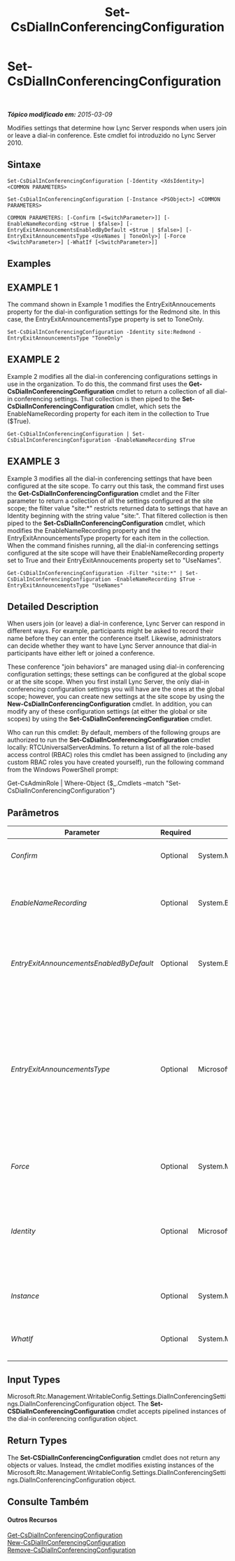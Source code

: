 ﻿---
title: Set-CsDialInConferencingConfiguration
TOCTitle: Set-CsDialInConferencingConfiguration
ms:assetid: 3300343f-c075-4b4f-aaa4-091dbf1fcd90
ms:mtpsurl: https://technet.microsoft.com/pt-br/library/Gg425825(v=OCS.15)
ms:contentKeyID: 49306316
ms.date: 05/19/2016
mtps_version: v=OCS.15
ms.translationtype: HT
---

# Set-CsDialInConferencingConfiguration

 

_**Tópico modificado em:** 2015-03-09_

Modifies settings that determine how Lync Server responds when users join or leave a dial-in conference. Este cmdlet foi introduzido no Lync Server 2010.

## Sintaxe

    Set-CsDialInConferencingConfiguration [-Identity <XdsIdentity>] <COMMON PARAMETERS>

    Set-CsDialInConferencingConfiguration [-Instance <PSObject>] <COMMON PARAMETERS>

    COMMON PARAMETERS: [-Confirm [<SwitchParameter>]] [-EnableNameRecording <$true | $false>] [-EntryExitAnnouncementsEnabledByDefault <$true | $false>] [-EntryExitAnnouncementsType <UseNames | ToneOnly>] [-Force <SwitchParameter>] [-WhatIf [<SwitchParameter>]]

## Examples

## EXAMPLE 1

The command shown in Example 1 modifies the EntryExitAnnoucements property for the dial-in configuration settings for the Redmond site. In this case, the EntryExitAnnouncementsType property is set to ToneOnly.

    Set-CsDialInConferencingConfiguration -Identity site:Redmond -EntryExitAnnouncementsType "ToneOnly"

## EXAMPLE 2

Example 2 modifies all the dial-in conferencing configurations settings in use in the organization. To do this, the command first uses the **Get-CsDialInConferencingConfiguration** cmdlet to return a collection of all dial-in conferencing settings. That collection is then piped to the **Set-CsDialInConferencingConfiguration** cmdlet, which sets the EnableNameRecording property for each item in the collection to True ($True).

    Get-CsDialInConferencingConfiguration | Set-CsDialInConferencingConfiguration -EnableNameRecording $True

## EXAMPLE 3

Example 3 modifies all the dial-in conferencing settings that have been configured at the site scope. To carry out this task, the command first uses the **Get-CsDialInConferencingConfiguration** cmdlet and the Filter parameter to return a collection of all the settings configured at the site scope; the filter value "site:\*" restricts returned data to settings that have an Identity beginning with the string value "site:". That filtered collection is then piped to the **Set-CsDialInConferencingConfiguration** cmdlet, which modifies the EnableNameRecording property and the EntryExitAnnouncementsType property for each item in the collection. When the command finishes running, all the dial-in conferencing settings configured at the site scope will have their EnableNameRecording property set to True and their EntryExitAnnoucements property set to "UseNames".

    Get-CsDialInConferencingConfiguration -Filter "site:*" | Set-CsDialInConferencingConfiguration -EnableNameRecording $True -EntryExitAnnouncementsType "UseNames"

## Detailed Description

When users join (or leave) a dial-in conference, Lync Server can respond in different ways. For example, participants might be asked to record their name before they can enter the conference itself. Likewise, administrators can decide whether they want to have Lync Server announce that dial-in participants have either left or joined a conference.

These conference "join behaviors" are managed using dial-in conferencing configuration settings; these settings can be configured at the global scope or at the site scope. When you first install Lync Server, the only dial-in conferencing configuration settings you will have are the ones at the global scope; however, you can create new settings at the site scope by using the **New-CsDialInConferencingConfiguration** cmdlet. In addition, you can modify any of these configuration settings (at either the global or site scopes) by using the **Set-CsDialInConferencingConfiguration** cmdlet.

Who can run this cmdlet: By default, members of the following groups are authorized to run the **Set-CsDialInConferencingConfiguration** cmdlet locally: RTCUniversalServerAdmins. To return a list of all the role-based access control (RBAC) roles this cmdlet has been assigned to (including any custom RBAC roles you have created yourself), run the following command from the Windows PowerShell prompt:

Get-CsAdminRole | Where-Object {$\_.Cmdlets –match "Set-CsDialInConferencingConfiguration"}

## Parâmetros


<table>
<colgroup>
<col style="width: 25%" />
<col style="width: 25%" />
<col style="width: 25%" />
<col style="width: 25%" />
</colgroup>
<thead>
<tr class="header">
<th>Parameter</th>
<th>Required</th>
<th>Type</th>
<th>Description</th>
</tr>
</thead>
<tbody>
<tr class="odd">
<td><p><em>Confirm</em></p></td>
<td><p>Optional</p></td>
<td><p>System.Management.Automation.SwitchParameter</p></td>
<td><p>Solicita confirmação antes da execução do comando.</p></td>
</tr>
<tr class="even">
<td><p><em>EnableNameRecording</em></p></td>
<td><p>Optional</p></td>
<td><p>System.Boolean</p></td>
<td><p>Determines whether or not users are asked to record their name before entering the conference. Set to True to enable name recording; set to False to bypass name recording. The default value is True.</p></td>
</tr>
<tr class="odd">
<td><p><em>EntryExitAnnouncementsEnabledByDefault</em></p></td>
<td><p>Optional</p></td>
<td><p>System.Boolean</p></td>
<td><p>If set to True announcements will be played each time a participant enters or exits a conference. If set to False (the default value), entry and exit announcements will not be played.</p></td>
</tr>
<tr class="even">
<td><p><em>EntryExitAnnouncementsType</em></p></td>
<td><p>Optional</p></td>
<td><p>Microsoft.Rtc.Management.WritableConfig.Settings.DialInConferencingSettings.EntryExitAnnouncementsType</p></td>
<td><p>Indicates the action taken by the system any time a participant enters or leaves a conference. (Announcements are made only if the EntryExitAnnouncementsEnabledByDefault is set to True.) Valid values are:</p>
<p>UseNames. The person's name is announced any time her or she enters or leaves a conference (for example, &quot;Ken Myer is exiting the conference&quot;).</p>
<p>ToneOnly. A tone is played any time a participant enters or leaves a conference.</p>
<p>The default value is UseNames.</p></td>
</tr>
<tr class="odd">
<td><p><em>Force</em></p></td>
<td><p>Optional</p></td>
<td><p>System.Management.Automation.SwitchParameter</p></td>
<td><p>Suppresses the display of any non-fatal error message that might occur when running the command.</p></td>
</tr>
<tr class="even">
<td><p><em>Identity</em></p></td>
<td><p>Optional</p></td>
<td><p>Microsoft.Rtc.Management.Xds.XdsIdentity</p></td>
<td><p>Indicates the Identity of the dial-in conferencing configuration settings to be modified. To refer to the global settings, use this syntax: -Identity global. To refer to site settings, use syntax similar to this: -Identity site:Redmond. Note that you cannot use wildcards when specifying an Identity.</p></td>
</tr>
<tr class="odd">
<td><p><em>Instance</em></p></td>
<td><p>Optional</p></td>
<td><p>System.Management.Automation.PSObject</p></td>
<td><p>Permite passar uma referência a um objeto para o cmdlet, em vez de definir valores de parâmetros individuais.</p></td>
</tr>
<tr class="even">
<td><p><em>WhatIf</em></p></td>
<td><p>Optional</p></td>
<td><p>System.Management.Automation.SwitchParameter</p></td>
<td><p>Descreve o que aconteceria se o comando fosse executado sem ser executado de fato.</p></td>
</tr>
</tbody>
</table>


## Input Types

Microsoft.Rtc.Management.WritableConfig.Settings.DialInConferencingSettings.DialInConferencingConfiguration object. The **Set-CSDialInConferencingConfiguration** cmdlet accepts pipelined instances of the dial-in conferencing configuration object.

## Return Types

The **Set-CSDialInConferencingConfiguration** cmdlet does not return any objects or values. Instead, the cmdlet modifies existing instances of the Microsoft.Rtc.Management.WritableConfig.Settings.DialInConferencingSettings.DialInConferencingConfiguration object.

## Consulte Também

#### Outros Recursos

[Get-CsDialInConferencingConfiguration](get-csdialinconferencingconfiguration.md)  
[New-CsDialInConferencingConfiguration](new-csdialinconferencingconfiguration.md)  
[Remove-CsDialInConferencingConfiguration](remove-csdialinconferencingconfiguration.md)

